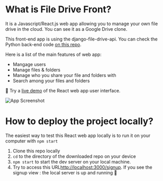 # What is File Drive Front?
It is a Javascript/React.js web app allowing you to manage your own file drive in the cloud. You can see it as a Google Drive clone.

This front-end app is using the django-file-drive-api. You can check the Python back-end code [on this repo](https://github.com/Virgin75/django-file-drive).

Here is a list of the main features of web app:
- Mangage users
- Manage files & folders
- Manage who you share your file and folders with
- Search among your files and folders

🚀 Try a [live demo](https://file-drive-front.netlify.app/signup) of the React web app user interface.

![App Screenshot](https://www.zupimages.net/up/22/16/zxq7.png)  

# How to deploy the project locally?
The easiest way to test this React web app locally is to run it on your computer with `npm start`

1. Clone this repo locally
2. `cd` to the directory of the downloaded repo on your device
3. `npm start` to start the dev server on your local machine.
4. Try to access this URL[http://localhost:3000/signup](http://localhost:3000/signup). If you see the signup view : the local server is up and running 🎉
